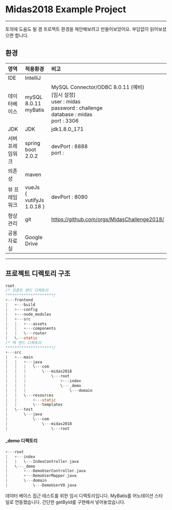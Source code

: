# Midas2018 Example Project
---
<!--
  최근 수정일 : 2018.05.20
  작성자 : 김승신
  버전 : 0.0
-->

토의에 도움도 될 겸 프로젝트 환경을 제안해보려고 만들어보았어요. 부담없이 읽어보셨으면 합니다.

## 환경
| 영역 | 적용환경 | 비고 |
| :------------- | :------------- | :------------- |
| IDE   | IntelliJ |   |
| 데이터베이스 | mySQL 8.0.11 <br> myBatis <br>  | MySQL Connector/ODBC 8.0.11 (예비) <br> [임시 설정] <br> user : midas <br> password : challenge <br> database : midas <br> port : 3306 |
| JDK   | JDK  | jdk1.8.0_171  |
| 서버 프레임워크   | spring boot 2.0.2  <br> | devPort : 8888 <br> port : |
| 의존성   | maven  |    |
| 뷰 프레임워크   | vueJs <br> { vutifyJs 1.0.18 } | devPort : 8080 |
| 형상관리   | git  |  https://github.com/orgs/MidasChallenge2018/ |
| 공용 자료실   | Google Drive  |   |

---

## 프로젝트 디렉토리 구조

```c
root.
/* 프론트 엔드 디렉토리
*********************/
+---frontend            
|   +---build
|   +---config
|   +---node_modules
|   +---src
|   |   +---assets
|   |   +---components
|   |   \---router
|   \---static
/* 백 엔드 디렉토리
*********************/
+---src
|   +---main
|   |   +---java
|   |   |   \---com
|   |   |       \---midas2018
|   |   |           \---root
|   |   |               +---index
|   |   |               \---_demo
|   |   |                   \---domain
|   |   \---resources
|   |       +---static
|   |       \---templates
|   \---test
|       \---java
|           \---com
|               \---midas2018
|                   \---root
```

#### _demo 디렉토리
```cpp
+---root
|   +---index
|   |   \---IndexController.java   
|   \---_demo
|       +---DemoUserController.java
|       +---DemoUserMapper.java
|       \---domain
|           \---DemoUserVO.java
```

데이터 베이스 접근 테스트를 위한 임시 디렉토리입니다. MyBatis를 어노테이션 스타일로 연동했습니다. 간단한 getById를 구현해서 넣어놓았습니다.
